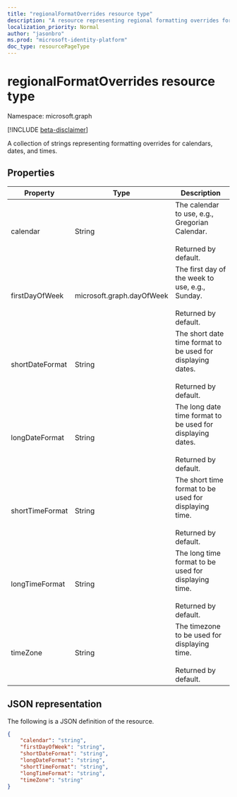 ```yaml
---
title: "regionalFormatOverrides resource type"
description: "A resource representing regional formatting overrides for calendars, dates, and times."
localization_priority: Normal
author: "jasonbro"
ms.prod: "microsoft-identity-platform"
doc_type: resourcePageType
---
```

# regionalFormatOverrides resource type

Namespace: microsoft.graph

[!INCLUDE [beta-disclaimer](../../includes/beta-disclaimer.md)]

A collection of strings representing formatting overrides for calendars, dates, and times. 

## Properties

|Property             |Type                 	|Description                                                    |
|---------------------|-------------------------|---------------------------------------------------------------|
|calendar             |String               	|The calendar to use, e.g., Gregorian Calendar.<br><br>Returned by default.|                   
|firstDayOfWeek       |microsoft.graph.dayOfWeek|The first day of the week to use, e.g., Sunday.<br><br>Returned by default.|
|shortDateFormat      |String               	|The short date time format to be used for displaying dates.<br><br>Returned by default.|
|longDateFormat       |String               	|The long date time format to be used for displaying dates.<br><br>Returned by default.|
|shortTimeFormat      |String               	|The short time format to be used for displaying time.<br><br>Returned by default.|
|longTimeFormat       |String               	|The long time format to be used for displaying time.<br><br>Returned by default.|
|timeZone             |String               	|The timezone to be used for displaying time.<br><br>Returned by default.|

## JSON representation

The following is a JSON definition of the resource.

<!--{
  "blockType": "resource",
  "optionalProperties": [],
  "@odata.type": "microsoft.graph.regionalFormatOverrides"
}-->

```json
{
    "calendar": "string",
    "firstDayOfWeek": "string",
    "shortDateFormat": "string",
    "longDateFormat": "string",
    "shortTimeFormat": "string",
    "longTimeFormat": "string",
    "timeZone": "string"
}
```
<!-- {
  "type": "#page.annotation",
  "description": "regionalFormatOverride resource",
  "keywords": "",
  "section": "documentation",
  "tocPath": ""
}-->



